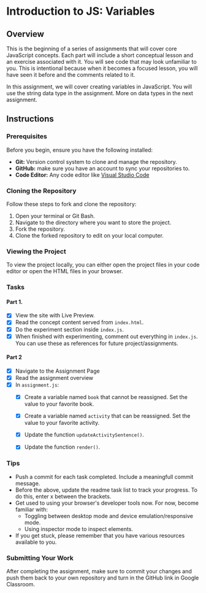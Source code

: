 # Introduction to JS: Variables

## Overview
This is the beginning of a series of assignments that will cover core JavaScript concepts. Each part will include a short conceptual lesson and an exercise associated with it. You will see code that may look unfamiliar to you. This is intentional because when it becomes a focused lesson, you will have seen it before and the comments related to it.

In this assignment, we will cover creating variables in JavaScript. You will use the string data type in the assignment. More on data types in the next assignment.

## Instructions

### Prerequisites

Before you begin, ensure you have the following installed:

- **Git:** Version control system to clone and manage the repository.
- **GitHub:** make sure you have an account to sync your repositories to.
- **Code Editor:** Any code editor like [Visual Studio Code](https://code.visualstudio.com/)

### Cloning the Repository

Follow these steps to fork and clone the repository:

1. Open your terminal or Git Bash.
2. Navigate to the directory where you want to store the project.
3. Fork the repository.
4. Clone the forked repository to edit on your local computer.

### Viewing the Project

To view the project locally, you can either open the project files in your code editor or open the HTML files in your browser.

### Tasks

#### Part 1.

- [X] View the site with Live Preview.
- [X] Read the concept content served from `index.html`.
- [X] Do the experiment section inside `index.js`.
- [X] When finished with experimenting, comment out everything in `index.js`. You can use these as references for future project/assignments.

#### Part 2

- [X] Navigate to the Assignment Page
- [X] Read the assignment overview
- [X] In `assignment.js`:
    - [X] Create a variable named `book` that cannot be reassigned. Set the value to your favorite book.
    - [X] Create a variable named `activity` that can be reassigned. Set the value to your favorite activity.
    - [X] Update the function `updateActivitySentence()`.
    - [X] Update the function `render()`.


### Tips
- Push a commit for each task completed. Include a meaningfull commit message.
- Before the above, update the readme task list to track your progress. To do this, enter x between the brackets.
- Get used to using your browser's developer tools now. For now, become familiar with:
    - Toggling between desktop mode and device emulation/responsive mode.
    - Using inspector mode to inspect elements.
- If you get stuck, please remember that you have various resources available to you.


### Submitting Your Work

After completing the assignment, make sure to commit your changes and push them back to your own repository and turn in the GitHub link in Google Classroom.